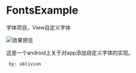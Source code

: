 FontsExample
============

字体项目，View自定义字体


<img src="https://raw.githubusercontent.com/obliviosn/FontsExample/master/%E9%A2%84%E8%A7%88%E5%9B%BE.png" class="relate-img" alt="效果预览" title="字体">

这是一个android上关于对app添加自定义字体的实现。

     by: oblivion
<img src="http://api.map.baidu.com/staticimage?center=121.245175%2C31.171582&zoom=13&width=558&height=360&markers=121.245175%2C31.171582&markerStyles=l%2CA" alt="" />
